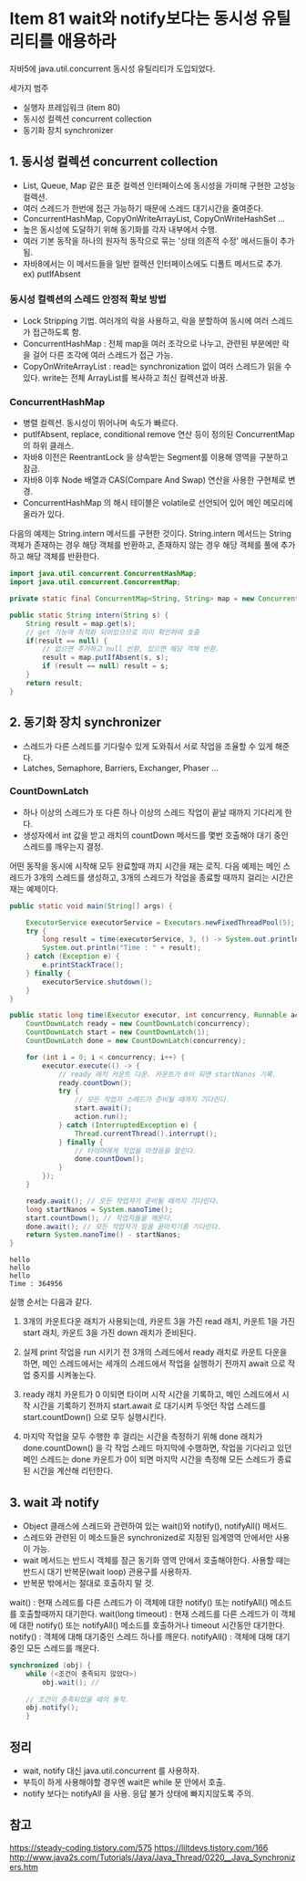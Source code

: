 # Item 81 wait와 notify보다는 동시성 유틸리티를 애용하라

자바5에 java.util.concurrent 동시성 유틸리티가 도입되었다.

세가지 범주
- 실행자 프레임워크 (item 80)
- 동시성 컬렉션 concurrent collection
- 동기화 장치 synchronizer


## 1. 동시성 컬렉션 concurrent collection
- List, Queue, Map 같은 표준 컬렉션 인터페이스에 동시성을 가미해 구현한 고성능 컬렉션.
- 여러 스레드가 한번에 접근 가능하기 때문에 스레드 대기시간을 줄여준다.
- ConcurrentHashMap, CopyOnWriteArrayList, CopyOnWriteHashSet ...
- 높은 동시성에 도달하기 위해 동기화를 각자 내부에서 수행.
- 여러 기본 동작을 하나의 원자적 동작으로 묶는 '상태 의존적 수정' 메서드들이 추가됨.
- 자바8에서는 이 메서드들을 일반 컬렉션 인터페이스에도 디폴트 메서드로 추가. ex) putIfAbsent

### 동시성 컬렉션의 스레드 안정적 확보 방법
- Lock Stripping 기법. 여러개의 락을 사용하고, 락을 분할하여 동시에 여러 스레드가 접근하도록 함.
- ConcurrentHashMap : 전체 map을 여러 조각으로 나누고, 관련된 부분에만 락을 걸어 다른 조각에 여러 스레드가 접근 가능.
- CopyOnWriteArrayList : read는 synchronization 없이 여러 스레드가 읽을 수 있다. write는 전체 ArrayList를 복사하고 최신 컬렉션과 바꿈.

### ConcurrentHashMap
- 병렬 컬렉션. 동시성이 뛰어나며 속도가 빠르다.
- putIfAbsent, replace, conditional remove 연산 등이 정의된 ConcurrentMap의 하위 클래스.
- 자바8 이전은 ReentrantLock 을 상속받는 Segment를 이용해 영역을 구분하고 잠금.
- 자바8 이후 Node 배열과 CAS(Compare And Swap) 연산을 사용한 구현체로 변경.
- ConcurrentHashMap 의 해시 테이블은 volatile로 선언되어 있어 메인 메모리에 올라가 있다.

다음의 예제는 String.intern 메서드를 구현한 것이다.
String.intern 메서드는 String 객체가 존재하는 경우 해당 객체를 반환하고, 존재하지 않는 경우 해당 객체를 풀에 추가하고 해당 객체를 반환한다.
```java
import java.util.concurrent.ConcurrentHashMap;
import java.util.concurrent.ConcurrentMap;

private static final ConcurrentMap<String, String> map = new ConcurrentHashMap<>();

public static String intern(String s) {
    String result = map.get(s);
    // get 기능에 최적화 되어있으므로 미리 확인하여 호출
    if(result == null) {
        // 없으면 추가하고 null 반환, 있으면 해당 객체 반환.
        result = map.putIfAbsent(s, s);
        if (result == null) result = s;
    }
    return result;
}
```

## 2. 동기화 장치 synchronizer
- 스레드가 다른 스레드를 기다릴수 있게 도와줘서 서로 작업을 조율할 수 있게 해준다.
- Latches, Semaphore, Barriers, Exchanger, Phaser ...

### CountDownLatch
- 하나 이상의 스레드가 또 다른 하나 이상의 스레드 작업이 끝날 때까지 기다리게 한다.
- 생성자에서 int 값을 받고 래치의 countDown 메서드를 몇번 호출해야 대기 중인 스레드를 깨우는지 결정.

어떤 동작을 동시에 시작해 모두 완료할때 까지 시간을 재는 로직.
다음 예제는 메인 스레드가 3개의 스레드를 생성하고, 3개의 스레드가 작업을 종료할 때까지 걸리는 시간은 재는 예제이다.
```java
public static void main(String[] args) {

    ExecutorService executorService = Executors.newFixedThreadPool(5);
    try {
        long result = time(executorService, 3, () -> System.out.println("hello"));
        System.out.println("Time : " + result);
    } catch (Exception e) {
        e.printStackTrace();
    } finally {
        executorService.shutdown();
    }
}

public static long time(Executor executor, int concurrency, Runnable action) throws InterruptedException {
    CountDownLatch ready = new CountDownLatch(concurrency);
    CountDownLatch start = new CountDownLatch(1);
    CountDownLatch done = new CountDownLatch(concurrency);

    for (int i = 0; i < concurrency; i++) {
        executor.execute(() -> {
            // ready 래치 카운트 다운. 카운트가 0이 되면 startNanos 기록.
            ready.countDown();
            try {
                // 모든 작업자 스레드가 준비될 때까지 기다린다.
                start.await();
                action.run();
            } catch (InterruptedException e) {
                Thread.currentThread().interrupt();
            } finally {
                // 타이머에게 작업을 마쳤음을 알린다.
                done.countDown();
            }
        });
    }

    ready.await(); // 모든 작업자가 준비될 때까지 기다린다.
    long startNanos = System.nanoTime();
    start.countDown(); // 작업자들을 깨운다.
    done.await(); // 모든 작업자가 일을 끝마치기를 기다린다.
    return System.nanoTime() - startNanos;
}
```

```
hello
hello
hello
Time : 364956
```

실행 순서는 다음과 같다.

1) 3개의 카운트다운 래치가 사용되는데,
카운트 3을 가진 read 래치, 카운트 1을 가진 start 래치, 카운트 3을 가진 down 래치가 준비된다.


2) 실제 print 작업을 run 시키기 전 3개의 스레드에서 ready 래치로 카운트 다운을 하면,
메인 스레드에서는 세개의 스레드에서 작업을 실행하기 전까지 await 으로 작업 중지를 시켜놓는다.


4) ready 래치 카운트가 0 이되면 타이머 시작 시간을 기록하고,
메인 스레드에서 시작 시간을 기록하기 전까지 start.await 로 대기시켜 두엇던 작업 스레드를 
start.countDown() 으로 모두 실행시킨다.


5) 마지막 작업을 모두 수행한 후 걸리는 시간을 측정하기 위해 done 래치가 done.countDown() 을 각 작업 스레드 마지막에 수행하면, 
작업을 기다리고 있던 메인 스레드는 done 카운트가 0이 되면 마지막 시간을 측정해 모든 스레드가 종료된 시간을 계산해 리턴한다.

## 3. wait 과 notify
- Object 클래스에 스레드와 관련하여 있는 wait()와 notify(), notifyAll() 메서드.
- 스레드와 관련된 이 메소드들은 synchronized로 지정된 임계영역 안에서만 사용이 가능.
- wait 메서드는 반드시 객체를 잠근 동기화 영역 안에서 호출해야한다. 사용할 때는 반드시 대기 반복문(wait loop) 관용구를 사용하자.
- 반복문 밖에서는 절대로 호출하지 말 것.

wait() : 현재 스레드를 다른 스레드가 이 객체에 대한 notify() 또는 notifyAll() 메소드를 호출할때까지 대기한다.
wait(long timeout) : 현재 스레드를 다른 스레드가 이 객체에 대한 notify() 또는 notifyAll() 메소드를 호출하거나 timeout 시간동안 대기한다.
notify() : 객체에 대해 대기중인 스레드 하나를 깨운다.
notifyAll() : 객체에 대해 대기중인 모든 스레드를 깨운다.


```java
synchronized (obj) {
    while (<조건이 충족되지 않았다>)
        obj.wait(); // 
    
    // 조건이 충족되었을 때의 동작.
    obj.notify();
    }
```

## 정리
- wait, notify 대신 java.util.concurrent 를 사용하자.
- 부득이 하게 사용해야할 경우엔 wait은 while 문 안에서 호출.
- notify 보다는 notifyAll 을 사용. 응답 불가 상태에 빠지지않도록 주의.

## 참고
https://steady-coding.tistory.com/575
https://liltdevs.tistory.com/166
http://www.java2s.com/Tutorials/Java/Java_Thread/0220__Java_Synchronizers.htm
